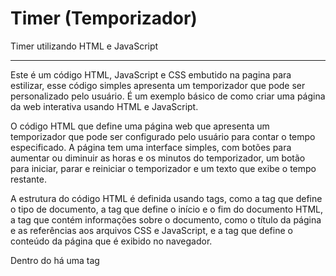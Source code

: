 # Timer (Temporizador)
 Timer utilizando HTML e JavaScript
 
---

Este é um código HTML, JavaScript e CSS embutido na pagina para estilizar, esse código simples apresenta um temporizador que pode ser personalizado pelo usuário.
É um exemplo básico de como criar uma página da web interativa usando HTML e JavaScript.

O código HTML que define uma página web que apresenta um temporizador que pode ser configurado pelo usuário para contar o tempo especificado. A página tem uma interface simples, com botões para aumentar ou diminuir as horas e os minutos do temporizador, um botão para iniciar, parar e reiniciar o temporizador e um texto que exibe o tempo restante.

A estrutura do código HTML é definida usando tags, como a tag <!DOCTYPE html> que define o tipo de documento, a tag <html> que define o início e o fim do documento HTML, a tag <head> que contém informações sobre o documento, como o título da página e as referências aos arquivos CSS e JavaScript, e a tag <body> que define o conteúdo da página que é exibido no navegador.

Dentro do <head> há uma tag <style> que define o estilo dos elementos da página. Por exemplo, o estilo da tag body é definido com background-color: #f0f0f0, que define a cor de fundo da página.

A tag <script> contém o código JavaScript que implementa a funcionalidade do temporizador.
O JavaScript é responsável por capturar os valores dos inputs de horas e minutos, atualizar a exibição do temporizador a cada segundo e implementar os botões de início, parada e reinício do temporizador.

---

Espero que tenha gostado!
